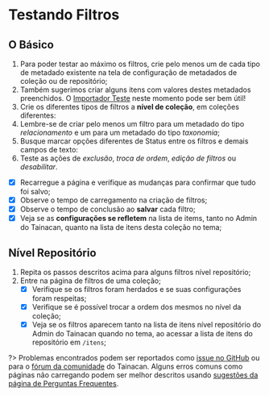 # Testando Filtros

## O Básico

1. Para poder testar ao máximo os filtros, crie pelo menos um de cada tipo de metadado existente na tela de configuração de metadados de coleção ou de repositório;
2. Também sugerimos criar alguns itens com valores destes metadados preenchidos. O [Importador Teste](/pt-br/importers#importador-teste) neste momento pode ser bem útil!
3. Crie os diferentes tipos de filtros a **nível de coleção**, em coleções diferentes:
4. Lembre-se de criar pelo menos um filtro para um metadado do tipo _relacionamento_ e um para um metadado do tipo _taxonomia_;
5. Busque marcar opções diferentes de Status entre os filtros e demais campos de texto:
6. Teste as ações de _exclusão_, _troca de ordem_, _edição de filtros_ ou _desabilitar_.

- [x] Recarregue a página e verifique as mudanças para confirmar que tudo foi salvo;
- [x] Observe o tempo de carregamento na criação de filtros;
- [x] Observe o tempo de conclusão ao **salvar** cada filtro;
- [x] Veja se as **configurações se refletem** na lista de items, tanto no Admin do Tainacan, quanto na lista de itens desta coleção no tema;

## Nível Repositório

1. Repita os passos descritos acima para alguns filtros nível repositório;
2. Entre na página de filtros de uma coleção;
   - [x] Verifique se os filtros foram herdados e se suas configurações foram respeitas;
   - [x] Verifique se é possível trocar a ordem dos mesmos no nível da coleção;
   - [x] Veja se os filtros aparecem tanto na lista de itens nível repositório do Admin do Tainacan quando no tema, ao acessar a lista de itens do repositório em `/itens`;

?> Problemas encontrados podem ser reportados como [issue no GitHub](https://github.com/tainacan/tainacan/issues ":ignore") ou para o [fórum da comunidade](https://tainacan.discourse.group ":ignore") do Tainacan. Alguns erros comuns como páginas não carregando podem ser melhor descritos usando [sugestões da página de Perguntas Frequentes](/pt-br/faq#acho-que-encontrei-um-erro-como-devo-proceder).
